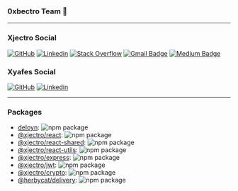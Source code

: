 ### 0xbectro Team 👋

<hr />

### Xjectro Social
[![GitHub](https://img.shields.io/github/followers/Xjectro?label=follow&style=social)](https://github.com/Xjectro)
[![Linkedin](https://img.shields.io/badge/-Linkedin-blue?style=flat-square&logo=Linkedin&logoColor=white&link=https://www.linkedin.com/in/xjectro/)](https://www.linkedin.com/in/xjectro/)
[![Stack Overflow](https://img.shields.io/badge/-Stack%20Overflow-222222?style=flat-square&logo=stack-overflow&logoColor=white&link=https://stackoverflow.com/users/30453280/eray-günüuygun)](https://stackoverflow.com/users/30453280/eray-günüuygun)
[![Gmail Badge](https://img.shields.io/badge/-Mail-c14438?style=flat&logo=Gmail&logoColor=white&link=mailto:xjectro@gmail.com)](mailto:xjectro@gmail.com)
[![Medium Badge](https://img.shields.io/badge/-Medium-000000?style=flat&labelColor=000000&logo=Medium&link=https://medium.com/@xjectro)](https://medium.com/@xjectro)

### Xyafes Social
[![GitHub](https://img.shields.io/github/followers/xyafes?label=follow&style=social)](https://github.com/xyafes)
[![Linkedin](https://img.shields.io/badge/-Linkedin-blue?style=flat-square&logo=Linkedin&logoColor=white&link=https://www.linkedin.com/in/berhan-bingol-1337-/)](https://www.linkedin.com/in/berhan-bingol-1337-/)

<hr />

### Packages
- [deloyn](https://www.npmjs.com/package/deloyn): ![npm package](https://img.shields.io/npm/dm/deloyn)
- [@xjectro/react](https://www.npmjs.com/package/@xjectro/react): ![npm package](https://img.shields.io/npm/dm/%40xjectro%2Freact)
- [@xjectro/react-shared](https://www.npmjs.com/package/@xjectro/react-shared): ![npm package](https://img.shields.io/npm/dm/%40xjectro%2Freact-shared)
- [@xjectro/react-utils](https://www.npmjs.com/package/@xjectro/react-shared): ![npm package](https://img.shields.io/npm/dm/%40xjectro%2Freact-utils)
- [@xjectro/express](https://www.npmjs.com/package/@xjectro/express): ![npm package](https://img.shields.io/npm/dm/%40xjectro%2Fexpress)
- [@xjectro/jwt](https://www.npmjs.com/package/@xjectro/crypto): ![npm package](https://img.shields.io/npm/dm/%40xjectro%2Fcrypto)
- [@xjectro/crypto](https://www.npmjs.com/package/@xjectro/jwt): ![npm package](https://img.shields.io/npm/dm/%40xjectro%2Fjwt)
- [@herbycat/delivery](https://www.npmjs.com/package/@herbycat/delivery): ![npm package](https://img.shields.io/npm/dm/%40herbycat%2Fdelivery)

